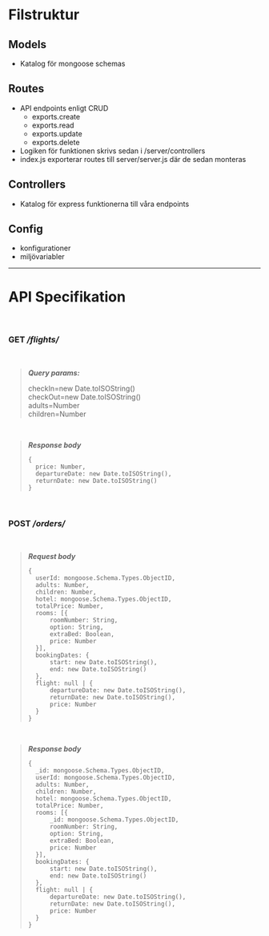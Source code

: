 # Filstruktur
## Models
- Katalog för mongoose schemas

## Routes
- API endpoints enligt CRUD
	- exports.create
	- exports.read
	- exports.update
	- exports.delete
- Logiken för funktionen skrivs sedan i /server/controllers
- index.js exporterar routes till server/server.js där de sedan monteras

## Controllers
- Katalog för express funktionerna till våra endpoints

## Config
- konfigurationer
- miljövariabler


---
# API Specifikation
<br>

### **GET** */flights/*
<br>

> ***Query params:***
> 
> checkIn=new Date.toISOString()\
> checkOut=new Date.toISOString()\
> adults=Number\
> children=Number

<br>


> ***Response body***
> 
> ```
> {
> 	price: Number,
> 	departureDate: new Date.toISOString(),
> 	returnDate: new Date.toISOString()
> }
> ```
<br>

### **POST** */orders/*
<br>

> ***Request body***
> 
> ```
> {
> 	userId: mongoose.Schema.Types.ObjectID,
> 	adults: Number,
> 	children: Number,
> 	hotel: mongoose.Schema.Types.ObjectID,
> 	totalPrice: Number,
> 	rooms: [{
> 		roomNumber: String,
> 		option: String,
> 		extraBed: Boolean,
> 		price: Number
> 	}],
> 	bookingDates: {
> 		start: new Date.toISOString(),
> 		end: new Date.toISOString()
> 	},
> 	flight: null | {
> 		departureDate: new Date.toISOString(),
> 		returnDate: new Date.toISOString(),
> 		price: Number
> 	}
> }
> ```
<br>

> ***Response body***
> 
> ```
> {
> 	_id: mongoose.Schema.Types.ObjectID,
> 	userId: mongoose.Schema.Types.ObjectID,
> 	adults: Number,
> 	children: Number,
> 	hotel: mongoose.Schema.Types.ObjectID,
> 	totalPrice: Number,
> 	rooms: [{
> 		_id: mongoose.Schema.Types.ObjectID,
> 		roomNumber: String,
> 		option: String,
> 		extraBed: Boolean,
> 		price: Number
> 	}],
> 	bookingDates: {
> 		start: new Date.toISOString(),
> 		end: new Date.toISOString()
> 	},
> 	flight: null | {
> 		departureDate: new Date.toISOString(),
> 		returnDate: new Date.toISOString(),
> 		price: Number
> 	}
> }
> ```

